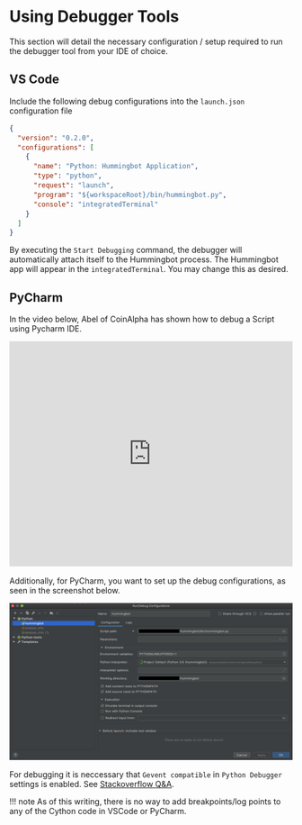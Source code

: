 # Using Debugger Tools

This section will detail the necessary configuration / setup required to run the debugger tool from your IDE of choice.

## VS Code

Include the following debug configurations into the `launch.json` configuration file

```json
{
  "version": "0.2.0",
  "configurations": [
    {
      "name": "Python: Hummingbot Application",
      "type": "python",
      "request": "launch",
      "program": "${workspaceRoot}/bin/hummingbot.py",
      "console": "integratedTerminal"
    }
  ]
}
```

By executing the `Start Debugging` command, the debugger will automatically attach itself to the Hummingbot process.
The Hummingbot app will appear in the `integratedTerminal`. You may change this as desired.

## PyCharm

In the video below, Abel of CoinAlpha has shown how to debug a Script using Pycharm IDE.


<iframe style="width:100%; min-height:400px;" src="https://www.youtube.com/embed/2O6Ge25rsLk?si=ZNuo16EysuRB-jIx" frameborder="0" allow="accelerometer; autoplay; encrypted-media; gyroscope; picture-in-picture" allowfullscreen></iframe>


Additionally, for PyCharm, you want to set up the debug configurations, as seen in the screenshot below.

![PyCharmDebugConfiguration](../assets/img/pycharm-debug-configurations.png)

For debugging it is neccessary that `Gevent compatible` in `Python Debugger` settings is enabled. See
[Stackoverflow Q&A](https://stackoverflow.com/questions/39371676/debugger-times-out-at-collecting-data).

!!! note
    As of this writing, there is no way to add breakpoints/log points to any of the Cython code in VSCode or PyCharm.
